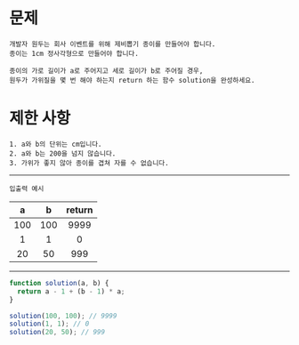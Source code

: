 # 문제

```
개발자 원두는 회사 이벤트를 위해 제비뽑기 종이를 만들어야 합니다.
종이는 1cm 정사각형으로 만들어야 합니다.

종이의 가로 길이가 a로 주어지고 세로 길이가 b로 주어질 경우,
원두가 가위질을 몇 번 해야 하는지 return 하는 함수 solution을 완성하세요.
```

# 제한 사항

```
1. a와 b의 단위는 cm입니다.
2. a와 b는 200을 넘지 않습니다.
3. 가위가 좋지 않아 종이를 겹쳐 자를 수 없습니다.
```

---

`입출력 예시`

|  a  |  b  | return |
| :-: | :-: | :----: |
| 100 | 100 |  9999  |
|  1  |  1  |   0    |
| 20  | 50  |  999   |

---

```js
function solution(a, b) {
  return a - 1 + (b - 1) * a;
}

solution(100, 100); // 9999
solution(1, 1); // 0
solution(20, 50); // 999
```
